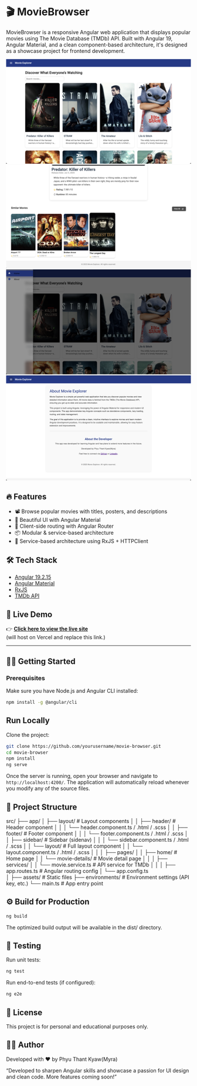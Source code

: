 # 🎬 MovieBrowser

MovieBrowser is a responsive Angular web application that displays popular movies using The Movie Database (TMDb) API. Built with Angular 19, Angular Material, and a clean component-based architecture, it's designed as a showcase project for frontend development.

![Home Page](src/assets/screenshots/home-page.png)
![Movie Details](src/assets/screenshots/movie-details-page.png)
![Sidebar](src/assets/screenshots/side-bar.png)
![About Page](src/assets/screenshots/about-page.png)

## 🔥 Features

- 📽️ Browse popular movies with titles, posters, and descriptions
- 🎨 Beautiful UI with Angular Material
- 🧭 Client-side routing with Angular Router
- 📦 Modular & service-based architecture
- 🔧 Service-based architecture using RxJS + HTTPClient

## 🛠️ Tech Stack

- [Angular 19.2.15](https://angular.io/)
- [Angular Material](https://material.angular.io/)
- [RxJS](https://rxjs.dev/)
- [TMDb API](https://www.themoviedb.org/documentation/api)

## 🚀 Live Demo

👉 [**Click here to view the live site**](https://your-demo-link.com)  
(will host on Vercel and replace this link.)

---

## 🧑‍💻 Getting Started

### Prerequisites

Make sure you have Node.js and Angular CLI installed:

```bash
npm install -g @angular/cli
```

## Run Locally
Clone the project:
```bash
git clone https://github.com/yourusername/movie-browser.git
cd movie-browser
npm install
ng serve
```

Once the server is running, open your browser and navigate to `http://localhost:4200/`. The application will automatically reload whenever you modify any of the source files.


## 📁 Project Structure
src/
├── app/
│   ├── layout/                    # Layout components
│   │   ├── header/                # Header component
│   │   │   └── header.component.ts / .html / .scss
│   │   ├── footer/                # Footer component
│   │   │   └── footer.component.ts / .html / .scss
│   │   ├── sidebar/               # Sidebar (sidenav)
│   │   │   └── sidebar.component.ts / .html / .scss
│   │   └── layout/                # Full layout component
│   │       └── layout.component.ts / .html / .scss
│   │
│   ├── pages/
│   │   ├── home/                  # Home page
│   │   └── movie-details/         # Movie detail page
│   │
│   ├── services/
│   │   └── movie.service.ts   # API service for TMDb
│   │
│   ├── app.routes.ts          # Angular routing config
│   └── app.config.ts       
│
├── assets/                    # Static files
├── environments/              # Environment settings (API key, etc.)
└── main.ts                    # App entry point

## ⚙️ Build for Production
```bash
ng build
```
The optimized build output will be available in the dist/ directory.

## 🧪 Testing
Run unit tests:

```bash
ng test
```

Run end-to-end tests (if configured):
```bash
ng e2e
```

## 📝 License
This project is for personal and educational purposes only.


## 👩‍💻 Author
Developed with ❤️ by Phyu Thant Kyaw(Myra)

“Developed to sharpen Angular skills and showcase a passion for UI design and clean code. More features coming soon!”
